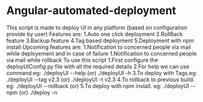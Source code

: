 # Angular-automated-deployment

This script is made to deploy UI in any platform (based on configuration provide by user)
Features are:
    1.Auto one click deployment
    2.RollBack feature
    3.Backup feature
    4.Tag based deployment
    5.Deployment with npm install
Upcoming features are:
    1.Notification to concerned people via mail while deployement and in case of failure
    1.Notification to concerned people via mail while rollback
To use this script
    1.First configure the deployUIConfig.py file with all the required details
    2.For help we can use command:eg: ./deployUI --help (or) ./deployUI -h
    3.To deploy with Tags.eg: ./deployUI --tag v2.3 (or) ./deployUI -t v2.3 
    4.To rollback to previous build. eg: ./deployUI --rollback (or) 
    5.To deploy with npm install. eg: ./deployUI --npm (or) ./deploy -n
